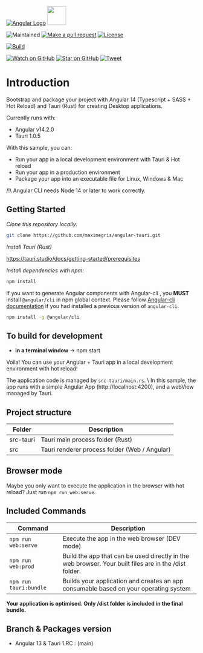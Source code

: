 [![Angular Logo](https://www.vectorlogo.zone/logos/angular/angular-icon.svg)](https://angular.io/) <img src="https://raw.githubusercontent.com/gilbarbara/logos/master/logos/tauri.svg" width="50">

![Maintained][maintained-badge]
[![Make a pull request][prs-badge]][prs]
[![License][license-badge]](LICENSE.md)

[![Build][tauri-build-badge]][tauri-build]

[![Watch on GitHub][github-watch-badge]][github-watch]
[![Star on GitHub][github-star-badge]][github-star]
[![Tweet][twitter-badge]][twitter]

# Introduction

Bootstrap and package your project with Angular 14 (Typescript + SASS + Hot Reload) and Tauri (Rust) for creating Desktop applications.

Currently runs with:

- Angular v14.2.0
- Tauri 1.0.5

With this sample, you can:

- Run your app in a local development environment with Tauri & Hot reload
- Run your app in a production environment
- Package your app into an executable file for Linux, Windows & Mac

/!\ Angular CLI needs Node 14 or later to work correctly.

## Getting Started

*Clone this repository locally:*

``` bash
git clone https://github.com/maximegris/angular-tauri.git
```

*Install Tauri (Rust)*

https://tauri.studio/docs/getting-started/prerequisites

*Install dependencies with npm:*

``` bash
npm install
```

If you want to generate Angular components with Angular-cli , you **MUST** install `@angular/cli` in npm global context.
Please follow [Angular-cli documentation](https://github.com/angular/angular-cli) if you had installed a previous version of `angular-cli`.

``` bash
npm install -g @angular/cli
```

## To build for development

- **in a terminal window** -> npm start

Voila! You can use your Angular + Tauri app in a local development environment with hot reload!

The application code is managed by `src-tauri/main.rs`. \ 
In this sample, the app runs with a simple Angular App (http://localhost:4200), and a webView managed by Tauri.

## Project structure

| Folder    | Description                                   |
|-----------|-----------------------------------------------|
| src-tauri | Tauri main process folder (Rust)              |
| src       | Tauri renderer process folder (Web / Angular) |

## Browser mode

Maybe you only want to execute the application in the browser with hot reload? Just run `npm run web:serve`.

## Included Commands

| Command                 | Description                                                                                           |
|-------------------------|-------------------------------------------------------------------------------------------------------|
| `npm run web:serve`     | Execute the app in the web browser (DEV mode)                                                         |
| `npm run web:prod`      | Build the app that can be used directly in the web browser. Your built files are in the /dist folder. |
| `npm run tauri:bundle`  | Builds your application and creates an app consumable based on your operating system                  |

**Your application is optimised. Only /dist folder is included in the final bundle.**

## Branch & Packages version

- Angular 13 & Tauri 1.RC : (main)

[maintained-badge]: https://img.shields.io/badge/maintained-yes-brightgreen
[license-badge]: https://img.shields.io/badge/license-MIT-blue.svg
[license]: https://github.com/maximegris/angular-tauri/blob/main/LICENSE.md
[prs-badge]: https://img.shields.io/badge/PRs-welcome-red.svg
[prs]: http://makeapullrequest.com

[tauri-build-badge]: https://github.com/maximegris/angular-tauri/workflows/Tauri%20Build/badge.svg
[tauri-build]: https://github.com/maximegris/angular-tauri/actions?query=workflow%3A%22Tauri+Build%22

[github-watch-badge]: https://img.shields.io/github/watchers/maximegris/angular-tauri.svg?style=social
[github-watch]: https://github.com/maximegris/angular-tauri/watchers
[github-star-badge]: https://img.shields.io/github/stars/maximegris/angular-tauri.svg?style=social
[github-star]: https://github.com/maximegris/angular-tauri/stargazers
[twitter]: https://twitter.com/intent/tweet?text=Check%20out%20angular-tauri!%20https://github.com/maximegris/angular-tauri%20%F0%9F%91%8D
[twitter-badge]: https://img.shields.io/twitter/url/https/github.com/maximegris/angular-tauri.svg?style=social
